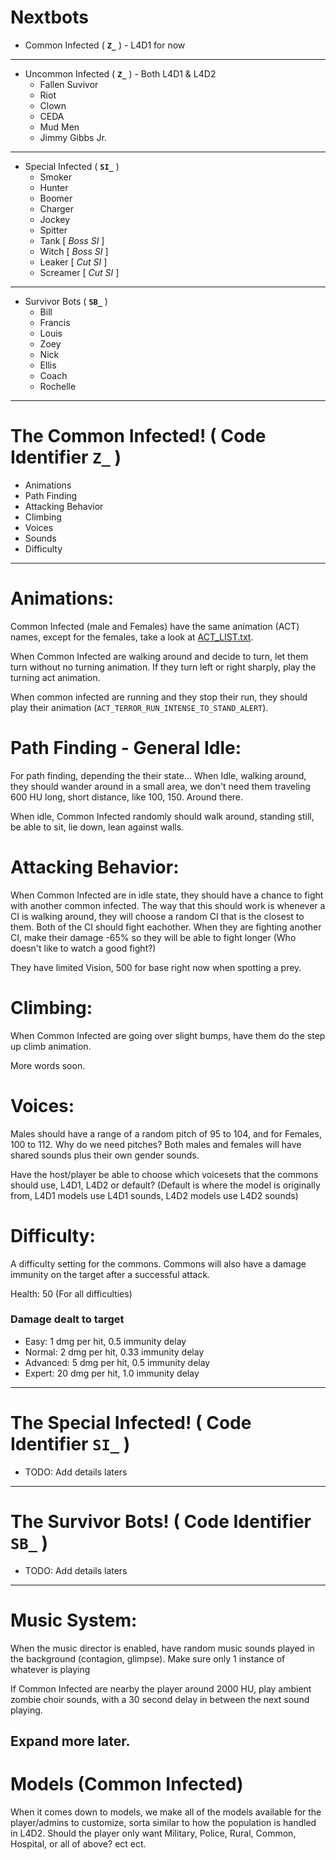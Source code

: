 # Nextbots
- Common Infected ( **`Z_`** ) - L4D1 for now
----------------------------------------------------
- Uncommon Infected ( **`Z_`** ) - Both L4D1 & L4D2
  - Fallen Suvivor
  - Riot
  - Clown
  - CEDA
  - Mud Men
  - Jimmy Gibbs Jr.
----------------------------------------------------
- Special Infected ( **`SI_`** )
  - Smoker
  - Hunter
  - Boomer
  - Charger
  - Jockey
  - Spitter
  - Tank [ *Boss SI* ]
  - Witch [ *Boss SI* ]
  - Leaker [ *Cut SI* ]
  - Screamer [ *Cut SI* ]
----------------------------------------------------
- Survivor Bots ( **`SB_`** )
  - Bill
  - Francis
  - Louis
  - Zoey
  - Nick
  - Ellis
  - Coach
  - Rochelle
----------------------------------------------------
# The Common Infected! ( Code Identifier `Z_` )
- Animations
- Path Finding
- Attacking Behavior
- Climbing
- Voices
- Sounds
- Difficulty
 ----------------------------------------------------
# Animations:
Common Infected (male and Females) have the same animation (ACT) names, except for the females, take a look at [ACT_LIST.txt](https://github.com/CombineSlayer24/Left4dead-CommonInfected-Nextbots/blob/main/ACT_LIST.txt).

When Common Infected are walking around and decide to turn, let them turn without no turning animation. If they turn left or right sharply, play the turning act animation.

When common infected are running and they stop their run, they should play their animation (`ACT_TERROR_RUN_INTENSE_TO_STAND_ALERT`).

# Path Finding - General Idle:
For path finding, depending the their state... When Idle, walking around, they should wander around in a small area, we don't need them traveling 600 HU long, short distance, like 100, 150. Around there.

When idle, Common Infected randomly should walk around, standing still, be able to sit, lie down, lean against walls.

# Attacking Behavior:
When Common Infected are in idle state, they should have a chance to fight with another common infected. The way that this should work is whenever a CI is walking around, they will choose a random CI that is the closest to them. Both of the CI should fight eachother. When they are fighting another CI, make their damage -65% so they will be able to fight longer (Who doesn't like to watch a good fight?)

They have limited Vision, 500 for base right now when spotting a prey.

# Climbing:
When Common Infected are going over slight bumps, have them do the step up climb animation.

More words soon.
# Voices:
Males should have a range of a random pitch of 95 to 104, and for Females, 100 to 112. Why do we need pitches? Both males and females will have shared sounds plus their own gender sounds.

Have the host/player be able to choose which voicesets that the commons should use, L4D1, L4D2 or default? (Default is where the model is originally from, L4D1 models use L4D1 sounds, L4D2 models use L4D2 sounds)

# Difficulty:
A difficulty setting for the commons.
Commons will also have a damage immunity on the target after a successful attack.

Health: 50 (For all difficulties)

### Damage dealt to target
- Easy: 1 dmg per hit, 0.5 immunity delay
- Normal: 2 dmg per hit, 0.33 immunity delay
- Advanced: 5 dmg per hit, 0.5 immunity delay
- Expert: 20 dmg per hit, 1.0 immunity delay

----------------------------------------------------
# The Special Infected! ( Code Identifier `SI_` )
- TODO: Add details laters
----------------------------------------------------
# The Survivor Bots! ( Code Identifier `SB_` )
- TODO: Add details laters
----------------------------------------------------
# Music System:
When the music director is enabled, have random music sounds played in the background (contagion, glimpse). Make sure only 1 instance of whatever is playing

If Common Infected are nearby the player around 2000 HU, play ambient zombie choir sounds, with a 30 second delay in between the next sound playing.

Expand more later.
----------------------------------------------------
# Models (Common Infected)
When it comes down to models, we make all of the models available for the player/admins to customize, sorta similar to how the population is handled in L4D2.
Should the player only want Military, Police, Rural, Common, Hospital, or all of above? ect ect.